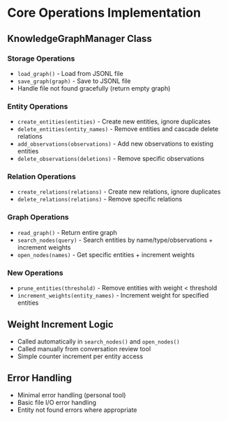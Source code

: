 # Core Operations Implementation

## KnowledgeGraphManager Class

### Storage Operations
- `load_graph()` - Load from JSONL file
- `save_graph(graph)` - Save to JSONL file
- Handle file not found gracefully (return empty graph)

### Entity Operations
- `create_entities(entities)` - Create new entities, ignore duplicates
- `delete_entities(entity_names)` - Remove entities and cascade delete relations
- `add_observations(observations)` - Add new observations to existing entities
- `delete_observations(deletions)` - Remove specific observations

### Relation Operations  
- `create_relations(relations)` - Create new relations, ignore duplicates
- `delete_relations(relations)` - Remove specific relations

### Graph Operations
- `read_graph()` - Return entire graph
- `search_nodes(query)` - Search entities by name/type/observations + increment weights
- `open_nodes(names)` - Get specific entities + increment weights

### New Operations
- `prune_entities(threshold)` - Remove entities with weight < threshold
- `increment_weights(entity_names)` - Increment weight for specified entities

## Weight Increment Logic
- Called automatically in `search_nodes()` and `open_nodes()`
- Called manually from conversation review tool
- Simple counter increment per entity access

## Error Handling
- Minimal error handling (personal tool)
- Basic file I/O error handling
- Entity not found errors where appropriate

